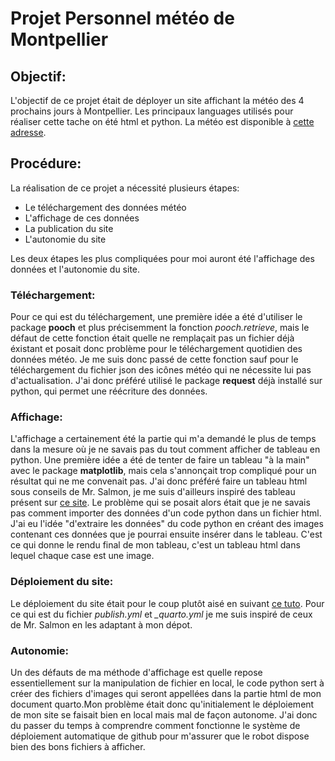 # Projet Personnel météo de Montpellier
## Objectif:
L'objectif de ce projet était de déployer un site affichant la météo des 4 prochains jours à Montpellier. Les principaux languages utilisés pour réaliser cette tache on été html et python.
La météo est disponible à [cette adresse](https://abelsilly.github.io/Projet_Perso/).

## Procédure:
La réalisation de ce projet a nécessité plusieurs étapes:

- Le téléchargement des données météo
- L'affichage de ces données
- La publication du site
- L'autonomie du site

Les deux étapes les plus compliquées pour moi auront été l'affichage des données et l'autonomie du site.

### Téléchargement:

Pour ce qui est du téléchargement, une première idée a été d'utiliser le package **pooch** et plus précisemment la fonction *pooch.retrieve*, mais le défaut de cette fonction était quelle ne remplaçait pas un fichier déjà éxistant et posait donc problème pour le téléchargement quotidien des données météo. Je me suis donc passé de cette fonction sauf pour le téléchargement du fichier json des icônes météo qui ne nécessite lui pas d'actualisation.
J'ai donc préféré utilisé le package **request** déjà installé sur python, qui permet une réécriture des données.

### Affichage:

L'affichage a certainement été la partie qui m'a demandé le plus de temps dans la mesure où je ne savais pas du tout comment afficher de tableau en python. Une première idée a été de tenter de faire un tableau "à la main" avec le package **matplotlib**, mais cela s'annonçait trop compliqué pour un résultat qui ne me convenait pas.
J'ai donc préféré faire un tableau html sous conseils de Mr. Salmon, je me suis d'ailleurs inspiré des tableau présent sur [ce site](https://josephsalmon.github.io/HAX712X/Courses/Numpy/tp.html).
Le problème qui se posait alors était que je ne savais pas comment importer des données d'un code python dans un fichier html. J'ai eu l'idée "d'extraire les données" du code python en créant des images contenant ces données que je pourrai ensuite insérer dans le tableau. C'est ce qui donne le rendu final de mon tableau, c'est un tableau html dans lequel chaque case est une image.

### Déploiement du site:

Le déploiement du site était pour le coup plutôt aisé en suivant [ce tuto](https://quarto.org/docs/publishing/github-pages.html#github-action). Pour ce qui est du fichier *publish.yml* et *_quarto.yml* je me suis inspiré de ceux de Mr. Salmon en les adaptant à mon dépot.

### Autonomie:

Un des défauts de ma méthode d'affichage est quelle repose essentiellement sur la manipulation de fichier en local, le code python sert à créer des fichiers d'images qui seront appellées dans la partie html de mon document quarto.Mon problème était donc qu'initialement le déploiement de mon site se faisait bien en local mais mal de façon autonome. J'ai donc du passer du temps à comprendre comment fonctionne le système de déploiement automatique de github pour m'assurer que le robot dispose bien des bons fichiers à afficher.